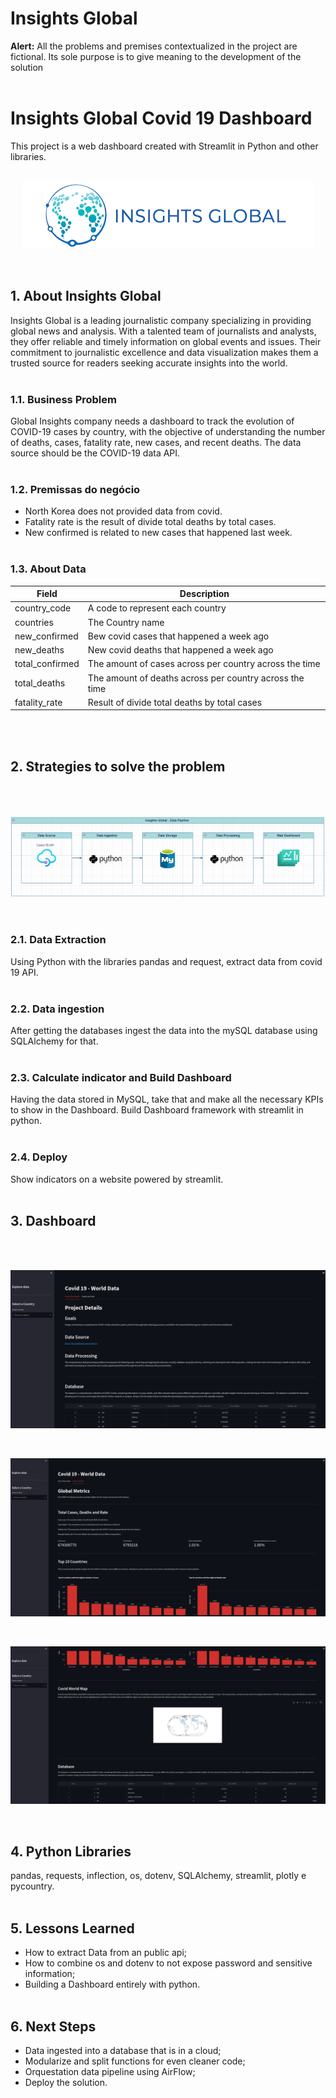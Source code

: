 # Insights Global
<b>Alert:</b> All the problems and premises contextualized in the project are fictional. Its sole purpose is to give meaning to the development of the solution<br><br>
# Insights Global Covid 19 Dashboard
This project is a web dashboard created with Streamlit in Python and other libraries.
<br><br>

<p align='center'>
    <img src = 'img/img.png'>
</p>
<br>

## 1. About Insights Global
Insights Global is a leading journalistic company specializing in providing global news and analysis. With a talented team of journalists and analysts, they offer reliable and timely information on global events and issues. Their commitment to journalistic excellence and data visualization makes them a trusted source for readers seeking accurate insights into the world.
<br><br>

### 1.1. Business Problem
Global Insights company needs a dashboard to track the evolution of COVID-19 cases by country, with the objective of understanding the number of deaths, cases, fatality rate, new cases, and recent deaths. The data source should be the COVID-19 data API.
<br><br>

### 1.2. Premissas do negócio
- North Korea does not provided data from covid.
- Fatality rate is the result of divide total deaths by total cases.
- New confirmed is related to new cases that happened last week.
<br><br>

### 1.3. About Data
| Field                            | Description                                                  |
| -------------------------------- | ------------------------------------------------------------ |
| country_code                     | A code to represent each country                             |
| countries                        | The Country name                                             |
| new_confirmed                    | Bew covid cases that happened a week ago                     |
| new_deaths                       | New covid deaths that happened a week ago                    |
| total_confirmed                  | The amount of cases across per country across the time       |
| total_deaths                     | The amount of deaths across per country across the time      |
| fatality_rate                    | Result of divide total deaths by total cases                 |


<br><br>

## 2. Strategies to solve the problem
<br><br>

<p align='center'>
    <img src = 'img/pipeline.png'>
</p>
<br>

### 2.1. Data Extraction
Using Python with the libraries pandas and request, extract data from covid 19 API.
<br><br>

### 2.2. Data ingestion
After getting the databases ingest the data into the mySQL database using SQLAlchemy for that.
<br><br>

### 2.3. Calculate indicator and Build Dashboard
Having the data stored in MySQL, take that and make all the necessary KPIs to show in the Dashboard. Build Dashboard framework with streamlit in python.
<br><br>

### 2.4. Deploy
Show indicators on a website powered by streamlit.
<br><br>

## 3. Dashboard
<br><br>

<p align='center'>
    <img src = 'img/dashboard1.png'>
</p>
<br>

<p align='center'>
    <img src = 'img/dashboard2.png'>
</p>
<br>

<p align='center'>
    <img src = 'img/dashboard3.png'>
</p>
<br>

## 4. Python Libraries
pandas, requests, inflection, os, dotenv, SQLAlchemy, streamlit, plotly e pycountry.
<br><br>

## 5. Lessons Learned
- How to extract Data from an public api;
- How to combine os and dotenv to not expose password and sensitive information;
- Building a Dashboard entirely with python.
<br><br>

## 6. Next Steps
- Data ingested into a database that is in a cloud;
- Modularize and split functions for even cleaner code;
- Orquestation data pipeline using AirFlow;
- Deploy the solution.
<br><br>
